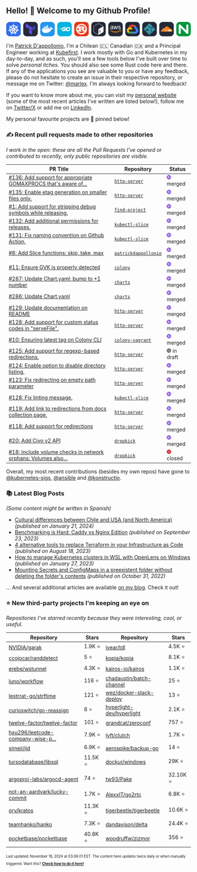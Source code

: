 <!-- DO NOT EDIT THIS FILE DIRECTLY! This file was automatically generated from the tool in this repo. -->

## Hello! 👋 Welcome to my Github Profile!

<p align="center">
  <picture>
    <source media="(prefers-color-scheme: dark)" srcset="images/icons-dark.png">
    <source media="(prefers-color-scheme: light)" srcset="images/icons-light.png">
    <img src="images/icons-dark.png" alt="technologies I use">
  </picture>
</p>

I'm [Patrick D'appollonio](https://www.patrickdap.com), I'm a Chilean 🇨🇱 Canadian 🇨🇦 and a Principal Engineer working at [Kubefirst](https://kubefirst.io). I work mostly with Go and Kubernetes in my day-to-day, and as such, you'll see a few tools below I've built over time to solve *personal itches*. You should also see some Rust code here and there. If any of the applications you see are valuable to you or have any feedback, please do not hesitate to create an issue in their respective repository, or message me on Twitter: [@marlex](https://twitter.com/marlex). I'm always looking forward to feedback!

If you want to know more about me, you can visit my [personal website](https://www.patrickdap.com) (some of the most recent articles I've written are listed below!), follow me on [Twitter/X](https://twitter.com/marlex) or add me on [LinkedIn](https://www.linkedin.com/in/patrickdappollonio/).

My personal favourite projects are 📌 pinned below!
### ✍️ Recent pull requests made to other repositories

*I work in the open: these are all the Pull Requests I've opened or contributed to recently, only public repositories are visible.*

| PR Title | Repository | Status |
| --- | --- | --- |
| [#136: Add support for appropriate GOMAXPROCS that's aware of...](https://github.com/patrickdappollonio/http-server/pull/136) | [`http-server`](https://github.com/patrickdappollonio/http-server) | <img src="images/github-merged.png" width="12px" height="12px"> merged |
| [#135: Enable etag generation on smaller files only.](https://github.com/patrickdappollonio/http-server/pull/135) | [`http-server`](https://github.com/patrickdappollonio/http-server) | <img src="images/github-merged.png" width="12px" height="12px"> merged |
| [#1: Add support for stripping debug symbols while releasing.](https://github.com/patrickdappollonio/find-project/pull/1) | [`find-project`](https://github.com/patrickdappollonio/find-project) | <img src="images/github-merged.png" width="12px" height="12px"> merged |
| [#132: Add additional permissions for releases.](https://github.com/patrickdappollonio/kubectl-slice/pull/132) | [`kubectl-slice`](https://github.com/patrickdappollonio/kubectl-slice) | <img src="images/github-merged.png" width="12px" height="12px"> merged |
| [#131: Fix naming convention on Github Action.](https://github.com/patrickdappollonio/kubectl-slice/pull/131) | [`kubectl-slice`](https://github.com/patrickdappollonio/kubectl-slice) | <img src="images/github-merged.png" width="12px" height="12px"> merged |
| [#8: Add Slice functions: skip, take, max](https://github.com/patrickdappollonio/patrickdappollonio/pull/8) | [`patrickdappollonio`](https://github.com/patrickdappollonio/patrickdappollonio) | <img src="images/github-merged.png" width="12px" height="12px"> merged |
| [#11: Ensure GVK is properly detected](https://github.com/konstructio/colony/pull/11) | [`colony`](https://github.com/konstructio/colony) | <img src="images/github-merged.png" width="12px" height="12px"> merged |
| [#287: Update Chart.yaml: bump to +1 number](https://github.com/konstructio/charts/pull/287) | [`charts`](https://github.com/konstructio/charts) | <img src="images/github-merged.png" width="12px" height="12px"> merged |
| [#286: Update Chart.yaml](https://github.com/konstructio/charts/pull/286) | [`charts`](https://github.com/konstructio/charts) | <img src="images/github-merged.png" width="12px" height="12px"> merged |
| [#129: Update documentation on README](https://github.com/patrickdappollonio/http-server/pull/129) | [`http-server`](https://github.com/patrickdappollonio/http-server) | <img src="images/github-merged.png" width="12px" height="12px"> merged |
| [#128: Add support for custom status codes in "serveFile".](https://github.com/patrickdappollonio/http-server/pull/128) | [`http-server`](https://github.com/patrickdappollonio/http-server) | <img src="images/github-merged.png" width="12px" height="12px"> merged |
| [#10: Ensuring latest tag on Colony CLI](https://github.com/konstructio/colony-vagrant/pull/10) | [`colony-vagrant`](https://github.com/konstructio/colony-vagrant) | <img src="images/github-merged.png" width="12px" height="12px"> merged |
| [#125: Add support for regexp-based redirections.](https://github.com/patrickdappollonio/http-server/pull/125) | [`http-server`](https://github.com/patrickdappollonio/http-server) | <img src="images/github-draft.png" width="12px" height="12px"> in draft |
| [#124: Enable option to disable directory listing.](https://github.com/patrickdappollonio/http-server/pull/124) | [`http-server`](https://github.com/patrickdappollonio/http-server) | <img src="images/github-merged.png" width="12px" height="12px"> merged |
| [#123: Fix redirecting on empty path parameter](https://github.com/patrickdappollonio/http-server/pull/123) | [`http-server`](https://github.com/patrickdappollonio/http-server) | <img src="images/github-merged.png" width="12px" height="12px"> merged |
| [#128: Fix linting message.](https://github.com/patrickdappollonio/kubectl-slice/pull/128) | [`kubectl-slice`](https://github.com/patrickdappollonio/kubectl-slice) | <img src="images/github-merged.png" width="12px" height="12px"> merged |
| [#119: Add link to redirections from docs collection page.](https://github.com/patrickdappollonio/http-server/pull/119) | [`http-server`](https://github.com/patrickdappollonio/http-server) | <img src="images/github-merged.png" width="12px" height="12px"> merged |
| [#118: Add support for redirections](https://github.com/patrickdappollonio/http-server/pull/118) | [`http-server`](https://github.com/patrickdappollonio/http-server) | <img src="images/github-merged.png" width="12px" height="12px"> merged |
| [#20: Add Civo v2 API](https://github.com/konstructio/dropkick/pull/20) | [`dropkick`](https://github.com/konstructio/dropkick) | <img src="images/github-merged.png" width="12px" height="12px"> merged |
| [#18: Include volume checks in network orphans: Volumes also...](https://github.com/konstructio/dropkick/pull/18) | [`dropkick`](https://github.com/konstructio/dropkick) | <img src="images/github-closed.png" width="12px" height="12px"> closed |


Overall, my most recent contributions (besides my own repos) have gone to 
[@kubernetes-sigs](https://github.com/kubernetes-sigs),
[@ansible](https://github.com/ansible)
and [@konstructio](https://github.com/konstructio).
### 📚 Latest Blog Posts

*(Some content might be written in Spanish)*


* [Cultural differences between Chile and USA (and North America)](https://www.patrickdap.com/post/cultural-differences-chile-usa/?ref=github-profile) *(published on January 21, 2024)*
* [Benchmarking is Hard: Caddy vs Nginx Edition](https://www.patrickdap.com/post/benchmarking-is-hard/?ref=github-profile) *(published on September 23, 2023)*
* [4 alternative tools to replace Terraform in your Infrastructure as Code](https://www.patrickdap.com/post/ideas-replace-terraform/?ref=github-profile) *(published on August 18, 2023)*
* [How to manage Kubernetes clusters in WSL with OpenLens on Windows](https://www.patrickdap.com/post/openlens-wsl/?ref=github-profile) *(published on January 27, 2023)*
* [Mounting Secrets and ConfigMaps in a preexistent folder without deleting the folder's contents](https://www.patrickdap.com/post/mounting-secrets-configmaps-without-deleting/?ref=github-profile) *(published on October 31, 2022)*

... And several additional articles are available [on my blog](https://www.patrickdap.com/). Check it out!

### ⭐ New third-party projects I'm keeping an eye on

*Repositories I've starred recently because they were interesting, cool, or useful.*

| Repository | Stars | Repository | Stars |
|------------|-------|------------|-------|
|[NVIDIA/garak](https://github.com/NVIDIA/garak) | 1.9K ⭐️|[iyear/tdl](https://github.com/iyear/tdl) | 4.5K ⭐️|
|[ccojocar/randdetect](https://github.com/ccojocar/randdetect) | 5 ⭐️|[kopia/kopia](https://github.com/kopia/kopia) | 8.1K ⭐️|
|[erebe/wstunnel](https://github.com/erebe/wstunnel) | 4.3K ⭐️|[kairos-io/kairos](https://github.com/kairos-io/kairos) | 1.1K ⭐️|
|[luno/workflow](https://github.com/luno/workflow) | 116 ⭐️|[chadaustin/batch-channel](https://github.com/chadaustin/batch-channel) | 25 ⭐️|
|[lestrrat-go/strftime](https://github.com/lestrrat-go/strftime) | 121 ⭐️|[wez/docker-stack-deploy](https://github.com/wez/docker-stack-deploy) | 13 ⭐️|
|[curioswitch/go-reassign](https://github.com/curioswitch/go-reassign) | 8 ⭐️|[hyperlight-dev/hyperlight](https://github.com/hyperlight-dev/hyperlight) | 2.1K ⭐️|
|[twelve-factor/twelve-factor](https://github.com/twelve-factor/twelve-factor) | 101 ⭐️|[grandcat/zeroconf](https://github.com/grandcat/zeroconf) | 757 ⭐️|
|[hxu296/leetcode-company-wise-p...](https://github.com/hxu296/leetcode-company-wise-problems-2022) | 7.9K ⭐️|[lyft/clutch](https://github.com/lyft/clutch) | 1.7K ⭐️|
|[simeji/jid](https://github.com/simeji/jid) | 6.9K ⭐️|[aerospike/backup-go](https://github.com/aerospike/backup-go) | 14 ⭐️|
|[tursodatabase/libsql](https://github.com/tursodatabase/libsql) | 11.5K ⭐️|[dockur/windows](https://github.com/dockur/windows) | 29K ⭐️|
|[argoproj-labs/argocd-agent](https://github.com/argoproj-labs/argocd-agent) | 74 ⭐️|[tw93/Pake](https://github.com/tw93/Pake) | 32.10K ⭐️|
|[not-an-aardvark/lucky-commit](https://github.com/not-an-aardvark/lucky-commit) | 1.7K ⭐️|[AlexxIT/go2rtc](https://github.com/AlexxIT/go2rtc) | 6.8K ⭐️|
|[ory/kratos](https://github.com/ory/kratos) | 11.3K ⭐️|[tigerbeetle/tigerbeetle](https://github.com/tigerbeetle/tigerbeetle) | 10.6K ⭐️|
|[teamhanko/hanko](https://github.com/teamhanko/hanko) | 7.3K ⭐️|[dandavison/delta](https://github.com/dandavison/delta) | 24.4K ⭐️|
|[pocketbase/pocketbase](https://github.com/pocketbase/pocketbase) | 40.8K ⭐️|[woodruffw/zizmor](https://github.com/woodruffw/zizmor) | 356 ⭐️|

<sup><sub>Last updated: November 18, 2024 at 03:06:01 EST. The content here updates twice daily or when manually triggered. Want this? [**Check how to do it here!**](./HOWTO.md)</sup></sub>